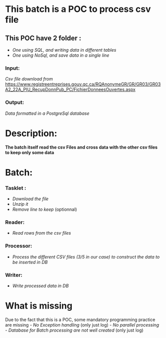 # This batch is a POC to process csv file 

## This POC have 2 folder : 
 - _One using SQL, and writing data in different tables_
 - _One using NoSql, and save data in a single line_


### Input:
_Csv file download from_ 
https://www.registreentreprises.gouv.qc.ca/RQAnonymeGR/GR/GR03/GR03A2_22A_PIU_RecupDonnPub_PC/FichierDonneesOuvertes.aspx 

### Output: 
_Data formatted in a PostgreSql database_

# Description: 
**The batch itself read the csv Files and cross data with the other csv files to keep only some data**

# Batch:
### Tasklet :
- _Download the file_
- _Unzip it_
- _Remove line to keep_ (optionnal)
### Reader:
- _Read rows from the csv files_
### Processor:
- _Process the different CSV files (3/5 in our case) to construct the data to be inserted in DB_ 
### Writer:
- _Write processed data in DB_

# What is missing
Due to the fact that this is a POC, some mandatory programming practice are missing
 _- No Exception handling_ (only just log)
 _- No parallel processing_ 
 _- Database for Batch processing are not well created_ (only just log)
